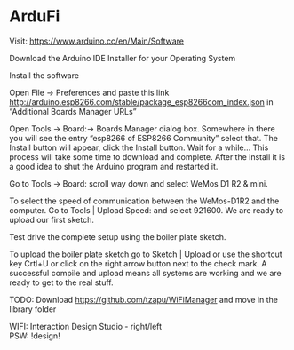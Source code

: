 # ArduFi

Visit: https://www.arduino.cc/en/Main/Software

Download the Arduino IDE Installer for your Operating System

Install the software

Open File -> Preferences and paste this link http://arduino.esp8266.com/stable/package_esp8266com_index.json in “Additional Boards Manager URLs”

Open Tools -> Board:-> Boards Manager dialog box. Somewhere in there you will see the entry “esp8266 of ESP8266 Community” select that. The Install button will appear, click the Install button. Wait for a while… This process will take some time to download and complete. After the install it is a good idea to shut the Arduino program and restarted it.

Go to Tools -> Board: scroll way down and select WeMos D1 R2 & mini. 

To select the speed of communication between the WeMos-D1R2 and the computer. Go to Tools | Upload Speed: and select 921600. We are ready to upload our first sketch.

Test drive the complete setup using the boiler plate sketch.

To upload the boiler plate sketch go to Sketch | Upload or use the shortcut key Crtl+U or click on the right arrow button next to the check mark. A successful compile and upload means all systems are working and we are ready to get to the real stuff.

TODO: Download https://github.com/tzapu/WiFiManager and move in the library folder

WIFI: Interaction Design Studio - right/left  
PSW: !design!
